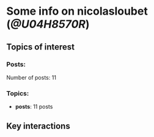 # Some info on nicolasloubet (_@U04H8570R_)


## Topics of interest

### Posts: 

Number of posts: 11

### Topics:

* __posts__: 11 posts

## Key interactions 

